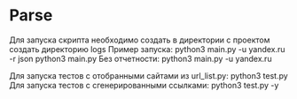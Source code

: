 # Parse
Для запуска скрипта необходимо создать в директории с проектом создать
директорию logs
Пример запуска: python3 main.py -u yandex.ru -r json
		python3 main.py
Без отчетности: python3 main.py -u yandex.ru 	

Для запуска тестов c отобранными сайтами из url_list.py: python3 test.py
Для запуска тестов с сгенерированными ссылками: python3 test.py -y 
